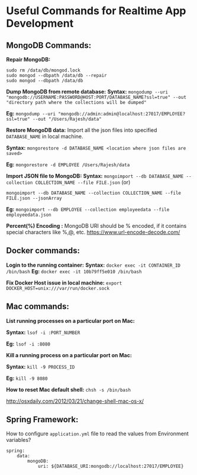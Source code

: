 # Useful Commands for Realtime App Development

## MongoDB Commands:

**Repair MongoDB:**

    sudo rm /data/db/mongod.lock
    sudo mongod --dbpath /data/db --repair
    sudo mongod --dbpath /data/db

**Dump MongoDB from remote database:**
**Syntax:** `mongodump --uri "mongodb://USERNAME:PASSWORD@HOST:PORT/DATABASE_NAME?ssl=true" --out "directory path where the collections will be dumped"`

**Eg:** `mongodump --uri "mongodb://admin:admin@localhost:27017/EMPLOYEE?ssl=true" --out "/Users/Rajesh/data"`

**Restore MongoDB data:**
Import all the json files into specified `DATABASE_NAME` in local machine.

**Syntax:** `mongorestore -d DATABASE_NAME <location where json files are saved>`

**Eg:** `mongorestore -d EMPLOYEE /Users/Rajesh/data`

**Import JSON file to MongoDB:**
**Syntax:** `mongoimport --db DATABASE_NAME --collection COLLECTION_NAME --file FILE.json`
(or)

    mongoimport --db DATABASE_NAME --collection COLLECTION_NAME --file FILE.json --jsonArray


**Eg:** `mongoimport --db EMPLOYEE --collection employeedata --file employeedata.json`

**Percent(%) Encoding :** MongoDB URI should be % encoded, if it contains special characters like %,@, etc.
https://www.url-encode-decode.com/

## Docker commands:

**Login to the running container:**
**Syntax:** `docker exec -it CONTAINER_ID /bin/bash`
**Eg:** `docker exec -it 10b79ff5e010 /bin/bash`

**Fix Docker Host issue in local machine:** `export DOCKER_HOST=unix:///var/run/docker.sock`

## Mac commands:

**List running processes on a particular port on Mac:**

**Syntax:** `lsof -i :PORT_NUMBER`

**Eg:** `lsof -i :8080`

**Kill a running process on a particular port on Mac:**

**Syntax:** `kill -9 PROCESS_ID`

**Eg:** `kill -9 8080`

**How to reset Mac default shell:**
 `chsh -s /bin/bash`

http://osxdaily.com/2012/03/21/change-shell-mac-os-x/

## Spring Framework:
How to configure `application.yml` file to read the values from Environment variables?

    spring:
        data:
            mongoDB:
    	        uri: ${DATABASE_URI:mongodb://localhost:27017/EMPLOYEE}


